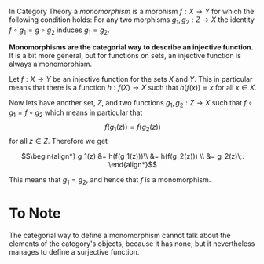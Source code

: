 In Category Theory a *monomorphism* is a morphism $f:X\to Y$ for which
the following condition holds: For any two morphisms 
$g_1, g_2: Z\to X$
the identity $f\circ g_1 = g\circ g_2$ induces $g_1 = g_2$.

**Monomorphisms are the categorial way to describe an injective
function.** It is a bit more general, but for functions on sets, an
injective function is always a monomorphism.

Let $f:X\to Y$ be an injective function for the sets $X$ and $Y$. This
in particular means that there is a function $h:f(X)\to X$ such that
$h(f(x)) = x$ for all $x\in X$.

Now lets have another set, $Z$, and two functions $g_1, g_2: Z\to X$
such that $f\circ g_1 = f\circ g_2$ which means in particular that
$$f(g_1(z)) = f(g_2(z))$$ for all $z\in Z$. Therefore we get


$$\begin{align*}
    g_1(z) &= h(f(g_1(z)))\\
    &= h(f(g_2(z))) \\
    &= g_2(z)\;.
\end{align*}$$

This means that $g_1=g_2$, and hence that $f$ is a monomorphism.

# To Note
The categorial way to define a monomorphism cannot talk about the
elements of the category's objects, because it has none, but it
nevertheless manages to define a surjective function.

